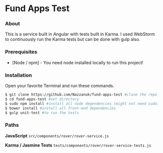 # Fund Apps Test

### About

This is a service built in Angular with tests built in Karma. I used WebStorm to continuously run the Karma tests but can be done with gulp also.

### Prerequisites

* [Node / npm] - You need node installed locally to run this project!

### Installation

Open your favorite Terminal and run these commands.

```sh
$ git clone https://github.com/Nazzanuk/fund-apps-test #clone the repo
$ cd fund-apps-test #set directory
$ sudo npm install #install all node dependencies (might not need sudo)
$ bower install #install all front-end dependencies
$ gulp unit-test #to run the tests
```

### Paths

**JavaScript**
`src/components/rover/rover-service.js`

**Karma / Jasmine Tests**
`tests/components/rover/rover-service-tests.js`